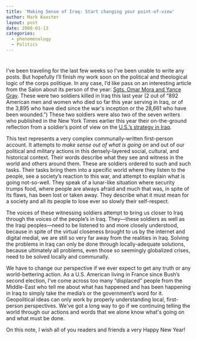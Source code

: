 ```yaml
---
title: 'Making Sense of Iraq: Start changing your point-of-view'
author: Mark Koester
layout: post
date: 2008-01-13
categories:
  - phenomenology
  - Politics
---
```

# 

I’ve been traveling for the last few weeks so I’ve been unable to write any posts. But hopefully I’ll finish my work soon on the political and theological logic of the corps politique. 
In any case, I’d like pass on an interesting article from the Salon about its person of the year: [Sgts. Omar Mora and Yance Gray][1]. These were two soldiers killed in Iraq this last year (2 out of “892 American men and women who died so far this year serving in Iraq, or of the 3,895 who have died since the war's inception or the 28,661 who have been wounded.”) These two soldiers were also two of the seven writers who published in the New York Times earlier this year their on-the-ground reflection from a soldier’s point of view on the [U.S.’s strategy in Iraq][2].

This text represents a very complex communally-written first-person account. It attempts to *make sense out of what is going on* and out of our political and military actions in this densely-layered social, cultural, and historical context. Their words describe what they see and witness in the world and others around them. These are soldiers ordered to such and such tasks. Their tasks bring them into a specific world where they listen to the people, see a society’s reaction to this war, and attempt to explain what is going not-so-well. They speak of a lunar-like situation where security trumps food, where people are always afraid and much that was, in spite of its flaws, has been lost or taken away. They describe what it must mean for a society and all its people to lose ever so slowly their self-respect. 

The voices of these witnessing soldiers attempt to bring us closer to Iraq through the voices of the people’s in Iraq. They—these soldiers as well as the Iraqi peoples—need to be listened to and more closely understood, because in spite of the virtual closeness brought to us by the internet and digital medial, we are still so very far away from the realities in Iraq. Solving the problems in Iraq can only be done through locally-adequate solutions, because ultimately all problems, even those so seemingly globalized crises, need to be solved locally and communally. 

We have to change our perspective if we ever expect to get any truth or any world-bettering action. As a U.S. American living in France since Bush’s second election, I’ve come across too many “displaced” people from the Middle-East who tell me about what has happened and has been happening in Iraq to simply take the media’s or the government’s word for it. Geopolitical ideas can only work by properly understanding local, first-person perspectives. We've got a long way to go if we continuing telling the world through our actions and words that we alone know what's going on and what must be done.

On this note, I wish all of you readers and friends a very Happy New Year! 



[1]: http://www.salon.com/opinion/feature/2007/12/19/person_of_the_year/index.html
[2]: http://www.salon.com/news/primary_sources/2007/09/12/times_soldiers/